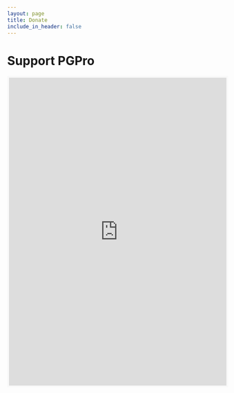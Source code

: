 ```yaml
---
layout: page
title: Donate
include_in_header: false
---
```


# Support PGPro

<iframe src='https://ko-fi.com/lucanaef/?hidefeed=true&widget=true&embed=true&preview=true' style='border:none;width:100%;padding:4px;background:#f9f9f9;' height='712' title='lucanaef'></iframe>
